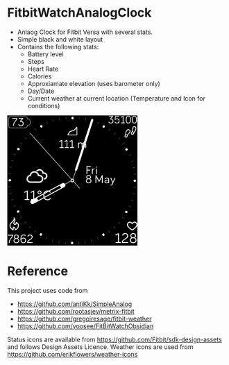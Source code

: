 # FitbitWatchAnalogClock
* Anlaog Clock for Fitbit Versa with several stats.  
* Simple black and white layout
* Contains the following stats:
  * Battery level
  * Steps
  * Heart Rate
  * Calories
  * Approxiamate elevation (uses barometer only)
  * Day/Date
  * Current weather at current location (Temperature and Icon for conditions)

![](https://github.com/ls6777/FitbitWatchAnalogClock/blob/master/screenshot.png)

# Reference
This project uses code from 
* https://github.com/antiKk/SimpleAnalog
* https://github.com/rootasjey/metrix-fitbit
* https://github.com/gregoiresage/fitbit-weather
* https://github.com/yoosee/FitBitWatchObsidian

Status icons are available from https://github.com/Fitbit/sdk-design-assets and follows Design Assets Licence.
Weather icons are used from https://github.com/erikflowers/weather-icons
